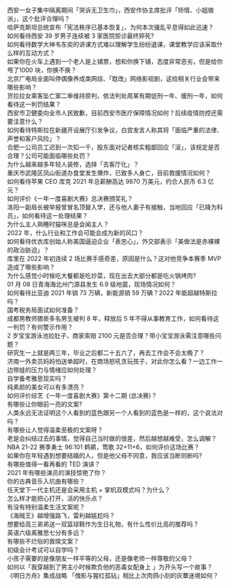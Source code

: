 西安一女子集中隔离期间「哭诉无卫生巾」，西安作协主席批评「矫情、小姐做派」，这个批评合理吗？  
哈萨克斯坦总统宣布「宪法秩序已基本恢复」，为何本次骚乱平息得如此迅速？  
如何看待西安 39 岁男子连续被 3 家医院拒诊最终猝死?  
如何看待数学大神韦东奕的讲课方式难以理解学生纷纷退课，课堂教学应该采取什么样的互动方式？  
如果你在火车上遇到一个老人是上铺票，想和你换下铺，态度非常恶劣，但是给你甩了1000 块，你换不换？  
北京广电局全面叫停偶像养成类网综、「耽改」网络影视剧，这给相关行业会带来哪些影响？  
货拉拉女乘客坠亡案二审维持原判，依法判处周某有期徒刑一年、缓刑一年，如何看待这一判罚结果？  
西安市卫健委向全市人民致歉，目前西安市医疗保障情况如何？后续疫情防控还需要注意什么？  
如何看待特斯拉在新疆开设展厅引发争议，白宫发言人称其将「面临严重的法律、声誉和客户风险」？  
合肥一公司员工迟到一次扣一千，股东面对记者核实粗鄙回应「滚」，该规定是否合理？公司可能面临哪些处罚？  
为什么越来越多年轻人装修，选择「去客厅化」？  
重庆市武隆区凤山街道办食堂发生爆炸，已致多人身亡，目前救援情况如何？  
如何看待苹果 CEO 库克 2021 年总薪酬高达 9870 万美元，约合人民币 6.3 亿元？  
如何评价《一年一度喜剧大赛》总决赛颁奖礼？  
洛阳一副局长被举报曾冒名顶替入学，还与他人妻子有接触，当地回应「已降为科员」，如何看待这一处理结果？  
为什么主人熟睡时猫咪总是会闻主人？  
2022 年，什么行业和工作会可能会成为新的风口？  
如何看待优衣库创始人称美国逼迫企业「表忠心」，外交部表示「美做法是赤裸裸的政治胁迫」？  
库里在 2022 年初连续 2 场比赛手感奇差，原因是什么？这对他竞争本赛季 MVP 造成了哪些影响？  
为什么感觉小时候吃大餐都是吃炒菜，现在出去大部分都是吃火锅烤肉?  
01 月 08 日青海海北州门源县发生 6.9 级地震，现场情况如何？  
如何看待比亚迪 2021 年销 73 万辆，新能源销 59 万辆？2022 年能超越特斯拉吗？  
国考税务局面试如何准备？  
成都男教师猥亵多名男生被判 8 年，释放后 5 年不得从事教育工作，如何看待这一判罚？有何警示作用？  
2 岁宝宝游泳池拉肚子，商家索赔 2100 元是否合理？带小宝宝游泳需注意哪些问题？  
研究生一上就是两三年，毕业之后都二十五六了，再去工作会不会太晚了？  
济南一外卖员妈妈怕送单超时，在商场怒吼贪玩孩子，对此你怎么看？一边工作一边带娃的压力与情绪应如何处理？  
自学备考雅思现实吗？  
纯素颜的美女可以有多漂亮？  
如何评价综艺《一年一度喜剧大赛》第十二期 (总决赛)？  
有哪些让你眼前一亮的文案?  
人类永远无法证明这个人看到的蓝色跟另一个人看到的蓝色是一样的，这个说法对吗？  
有哪些让人觉得温柔至极的文案呀？  
老是会纠结过去的事情，觉得自己当时做的很差，然后越想越难受，怎么调解？  
NBA 21-22 赛季勇士 96:101 鹈鹕，莺歌 32+11+6，如何评价这场比赛？  
如果你在年轻遇到想要结婚的人，但是他父母不同意，我应该当断则断吗?  
有哪些值得一看再看的 TED 演讲？  
2021 年有哪些演员的演技惊艳了你？  
你的古典音乐入坑曲有哪些？  
任天堂下一代主机还是会采用主机 + 掌机双模式吗？为什么？  
怎么样才能把心打开，活的快乐点？  
有没有特别温柔生活文案呢？  
《海贼王》越增强路飞，雷利越尴尬吗？  
想要给高三弟弟送一双篮球鞋作为生日礼物，有什么性价比高的推荐吗？  
英语六级离雅思七分有多远？  
有哪些不烂俗的救赎文案？  
初级会计考试可以自学吗？  
小孩子需要的是像朋友一样平等的父母，还是像老师一样尊敬的父母？  
如何以「我穿越到了男主小时候欺负他的恶毒女配身上 」为开头写一个故事？  
《明日方舟》集成战略 「傀影与猩红孤钻」相比上次肉鸽小刻的灰蕈迷境如何？  
